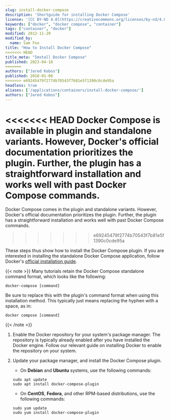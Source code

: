 ```yaml
---
slug: install-docker-compose
description: 'Shortguide for installing Docker Compose'
license: '[CC BY-ND 4.0](https://creativecommons.org/licenses/by-nd/4.0)'
keywords: ["docker", "docker compose", "container"]
tags: ["container", "docker"]
modified: 2012-11-29
modified_by:
  name: Sam Foo
title: "How to Install Docker Compose"
<<<<<<< HEAD
title_meta: "Imstall Docker Compose"
published: 2023-04-18
=======
authors: ["Jared Kobos"]
published: 2018-01-08
>>>>>>> e69245479f2774b70543f7b81e5f1390c0cde95a
headless: true
aliases: ['/applications/containers/install-docker-compose/']
authors: ["Jared Kobos"]
---
```


<!--- Installation instructions for Docker Compose -->

<<<<<<< HEAD
Docker Compose is available in plugin and standalone variants. However, Docker's official documentation prioritizes the plugin. Further, the plugin has a straightforward installation and works well with past Docker Compose commands.
=======
Docker Compose comes in the plugin and standalone variants. However, Docker's official documentation prioritizes the plugin. Further, the plugin has a straightforward installation and works well with past Docker Compose commands.
>>>>>>> e69245479f2774b70543f7b81e5f1390c0cde95a

These steps thus show how to install the Docker Compose plugin. If you are interested in installing the standalone Docker Compose application, follow Docker's [official installation guide](https://docs.docker.com/compose/install/other/#on-linux).

{{< note >}}
Many tutorials retain the Docker Compose standalone command format, which looks like the following:

```command
docker-compose [command]
```

Be sure to replace this with the plugin's command format when using this installation method. This typically just means replacing the hyphen with a space, as in:

```command
docker compose [command]
```

{{< /note >}}

1. Enable the Docker repository for your system's package manager. The repository is typically already enabled after you have installed the Docker engine. Follow our relevant guide on installing Docker to enable the repository on your system.

1. Update your package manager, and install the Docker Compose plugin.

    - On **Debian** and **Ubuntu** systems, use the following commands:

    ```command
    sudo apt update
    sudo apt install docker-compose-plugin
    ```

    - On **CentOS**, **Fedora**, and other RPM-based distributions, use the following commands:

    ```command
    sudo yum update
    sudo yum install docker-compose-plugin
    ```
